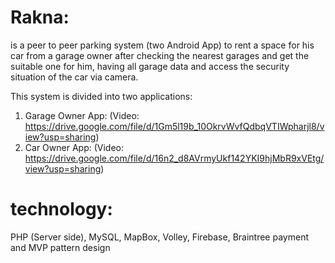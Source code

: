 # Rakna:
is a peer to peer parking system (two Android App) to rent a space
for his car from a garage owner after checking the nearest garages
and get the suitable one for him, having all garage data and access
the security situation of the car via camera.

This system is divided into two applications:
1. Garage Owner App: (Video: https://drive.google.com/file/d/1Gm5l19b_10OkrvWvfQdbqVTIWpharjl8/view?usp=sharing)
2. Car Owner App: (Video: https://drive.google.com/file/d/16n2_d8AVrmyUkf142YKI9hjMbR9xVEtg/view?usp=sharing)

# technology:
  PHP (Server side), MySQL, MapBox, Volley, Firebase, Braintree payment and MVP pattern design
